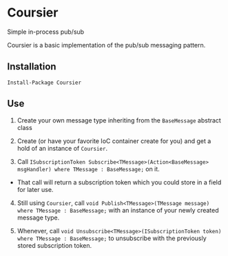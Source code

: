 # Coursier
Simple in-process pub/sub

Coursier is a basic implementation of the pub/sub messaging pattern.

## Installation

`Install-Package Coursier`

## Use

1. Create your own message type inheriting from the `BaseMessage` abstract class

2. Create (or have your favorite IoC container create for you) and get a hold of an instance of `Coursier`.

3. Call `ISubscriptionToken Subscribe<TMessage>(Action<BaseMessage> msgHandler) where TMessage : BaseMessage;` on it.
  * That call will return a subscription token which you could store in a field for later use.

4. Still using `Coursier`, call `void Publish<TMessage>(TMessage message) where TMessage : BaseMessage;` with an instance of your newly created message type.

5. Whenever, call `void Unsubscribe<TMessage>(ISubscriptionToken token) where TMessage : BaseMessage;` to unsubscribe with the previously stored subscription token.
